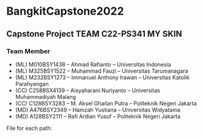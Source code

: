 # BangkitCapstone2022

## Capstone Project TEAM C22-PS341 MY SKIN
### Team Member 
- (ML) M010BSY1438 – Ahmad Rafianto – Universitas Indonesia
- (ML) M325BSY1522 – Muhammad Fauzi – Universitas Tarumanagara
- (ML) M232BSY1273 – Immanuel Anthony Irawan – Universitas Katolik Parahyangan
- (CC) C258BSX4139 – Aisyaharani Nuriyanto – Universitas Muhammadiyah Malang
- (CC) C128BSY3283 – M. Aksel Ghailan Putra – Politeknik Negeri Jakarta
- (MD) A476BSY2349 – Hamzah Yustiana –  Universitas Widyatama
- (MD) A128BSY2111 – Rafi Ardian Yusuf – Politeknik Negeri Jakarta

File for each path:

